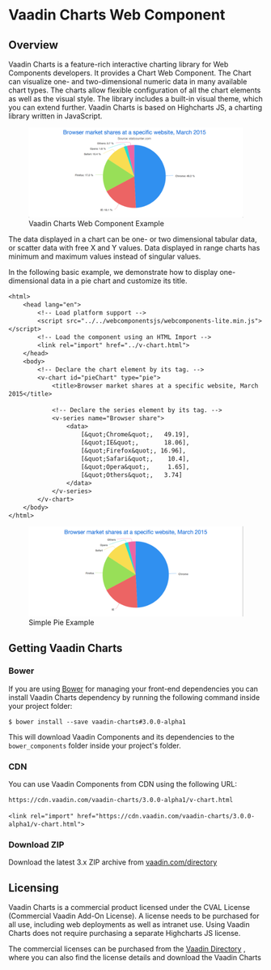 # Vaadin Charts Web Component

## Overview
Vaadin Charts is a feature-rich interactive charting library for Web Components developers. It provides a Chart Web Component. The Chart can visualize one- and two-dimensional numeric data in many available chart types. The charts allow flexible configuration of all the chart elements as well as the visual style. The library includes a built-in visual theme, which you can extend further. 
Vaadin Charts is based on Highcharts JS, a charting library written in JavaScript.

<figure>
    <img src="images/vaadin-charts.png" alt="Vaadin Charts Web Component Example.">
    <figcaption>Vaadin Charts Web Component Example</figcaption>
</figure>

The data displayed in a chart can be one- or two dimensional tabular data, or scatter data with free X and Y values. Data displayed in range charts has minimum and maximum values instead of singular values.

In the following basic example, we demonstrate how to display one-dimensional data in a pie chart and customize its title.

    <html>
        <head lang="en">
            <!-- Load platform support -->
            <script src="../../webcomponentsjs/webcomponents-lite.min.js"></script>
            <!-- Load the component using an HTML Import -->
            <link rel="import" href="../v-chart.html">
        </head>
        <body>
            <!-- Declare the chart element by its tag. -->
            <v-chart id="pieChart" type="pie">
                <title>Browser market shares at a specific website, March 2015</title>
    
                <!-- Declare the series element by its tag. -->
                <v-series name="Browser share">
                    <data>
                        [&quot;Chrome&quot;,   49.19],
                        [&quot;IE&quot;,       18.06],
                        [&quot;Firefox&quot;, 16.96],
                        [&quot;Safari&quot;,    10.4],
                        [&quot;Opera&quot;,     1.65],
                        [&quot;Others&quot;,   3.74]
                    </data>
                </v-series>
            </v-chart>
        </body>
    </html>

<figure>
    <img src="images/simple-pie.png" alt="Simple Pie Example.">
    <figcaption>Simple Pie Example</figcaption>
</figure>

## Getting Vaadin Charts

### Bower

If you are using [Bower](http://bower.io) for managing your front-end dependencies you can install Vaadin Charts dependency by running the following command inside your project folder:

    $ bower install --save vaadin-charts#3.0.0-alpha1
    
This will download Vaadin Components and its dependencies to the `bower_components` folder inside your project's folder.

### CDN

You can use Vaadin Components from CDN using the following URL:

    https://cdn.vaadin.com/vaadin-charts/3.0.0-alpha1/v-chart.html

    <link rel="import" href="https://cdn.vaadin.com/vaadin-charts/3.0.0-alpha1/v-chart.html">

### Download ZIP

Download the latest 3.x ZIP archive from [vaadin.com/directory](https://vaadin.com/directory#!addon/vaadin-charts)

## Licensing
Vaadin Charts is a commercial product licensed under the CVAL License (Commercial Vaadin Add-On License). A license needs to be purchased for all use, including web deployments as well as intranet use. Using Vaadin Charts does not require purchasing a separate Highcharts JS license.

The commercial licenses can be purchased from the [Vaadin Directory](https://vaadin.com/directory/ "Vaadin Directory") , where you can also find the license details and download the Vaadin Charts
